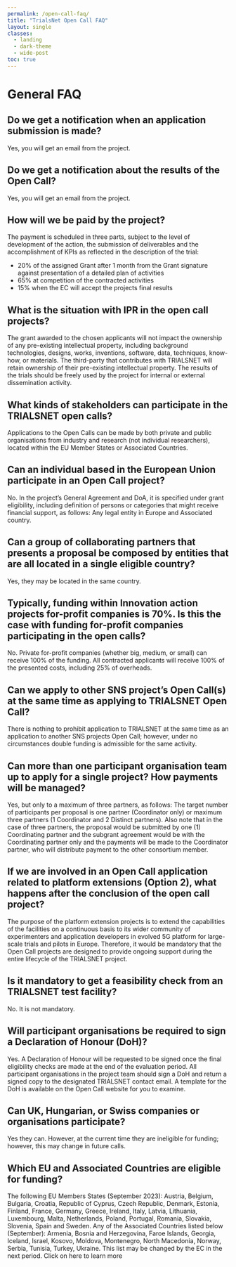 ```yaml
---
permalink: /open-call-faq/
title: "TrialsNet Open Call FAQ"
layout: single
classes:
  - landing
  - dark-theme
  - wide-post
toc: true
---
```

# General FAQ

## Do we get a notification when an application submission is made?
Yes, you will get an email from the project.
## Do we get a notification about the results of the Open Call?
Yes, you will get an email from the project.
## How will we be paid by the project?
The payment is scheduled in three parts, subject to the level of development of the action, the submission of deliverables and the accomplishment of KPIs as reflected in the description of the trial:
-	20% of the assigned Grant after 1 month from the Grant signature against presentation of a detailed plan of activities
-	65% at competition of the contracted activities
-	15% when the EC will accept the projects final results

## What is the situation with IPR in the open call projects?
The grant awarded to the chosen applicants will not impact the ownership of any pre-existing intellectual property, including background technologies, designs, works, inventions, software, data, techniques, know-how, or materials. The third-party that contributes with TRIALSNET will retain ownership of their pre-existing  intellectual property.
The results of the trials should be freely used by the project for internal or external dissemination activity.
## What kinds of stakeholders can participate in the TRIALSNET open calls?
Applications to the Open Calls can be made by both private and public organisations from industry and research (not individual researchers), located within the EU Member States or Associated Countries. 
## Can an individual based in the European Union participate in an Open Call project?
No. In the project’s General Agreement and DoA, it is specified under grant eligibility, including definition of persons or categories that might receive financial support, as follows:
Any legal entity in Europe and Associated country.
## Can a group of collaborating partners that presents a proposal be composed by entities that are all located in a single eligible country?
Yes, they may be located in the same country.
## Typically, funding within Innovation action projects for-profit companies is 70%. Is this the case with funding for-profit companies participating in the open calls?
No. Private for-profit companies (whether big, medium, or small) can receive 100% of the funding. All contracted applicants will receive 100% of the presented costs, including 25% of overheads.
## Can we apply to other SNS project’s Open Call(s) at the same time as applying to TRIALSNET Open Call?
There is nothing to prohibit application to TRIALSNET at the same time as an application to another SNS projects Open Call; however, under no circumstances double funding is admissible for the same activity.
## Can more than one participant organisation team up to apply for a single project? How payments will be managed?
Yes, but only to a maximum of three partners, as follows: The target number of participants per proposal is one partner (Coordinator only) or maximum three partners (1 Coordinator and 2 Distinct partners). Also note that in the case of three partners, the proposal would be submitted by one (1) Coordinating partner and the subgrant agreement would be with the Coordinating partner only and the payments will be made to the Coordinator partner, who will distribute payment to the other consortium member.

## If we are involved in an Open Call application related to platform extensions (Option 2), what happens after the conclusion of the open call project?
The purpose of the platform extension projects is to extend the capabilities of the facilities on a continuous basis to its wider community of experimenters and application developers in evolved 5G platform for large-scale trials and pilots in Europe. Therefore, it would be mandatory that the Open Call projects are designed to provide ongoing support during the entire lifecycle of the TRIALSNET project. 
## Is it mandatory to get a feasibility check from an TRIALSNET test facility?
No. It is not mandatory.
## Will participant organisations be required to sign a Declaration of Honour (DoH)?
Yes. A Declaration of Honour will be requested to be signed once the final eligibility checks are made at the end of the evaluation period. All participant organisations in the project team should sign a DoH and return a signed copy to the designated TRIALSNET contact email. A template for the DoH is available on the Open Call website for you to examine.
## Can UK, Hungarian, or Swiss companies or organisations participate?
Yes they can. However, at the current time they are ineligible for funding; however, this may change in future calls. 
## Which EU and Associated Countries are eligible for funding?
The following EU Members States (September 2023): 
Austria, Belgium, Bulgaria, Croatia, Republic of Cyprus, Czech Republic, Denmark, Estonia, Finland, France, Germany, Greece, Ireland, Italy, Latvia, Lithuania, Luxembourg, Malta, Netherlands, Poland, Portugal, Romania, Slovakia, Slovenia, Spain and Sweden.
Any of the Associated Countries listed below (September):
Armenia, Bosnia and Herzegovina, Faroe Islands, Georgia, Iceland, Israel, Kosovo, Moldova, Montenegro, North Macedonia, Norway, Serbia, Tunisia, Turkey, Ukraine. 
This list may be changed by the EC in the next period. Click on here to learn more
